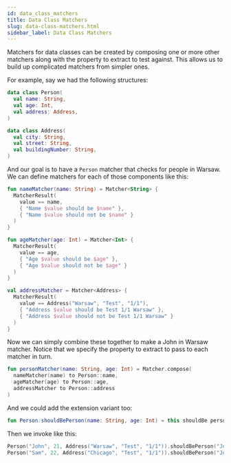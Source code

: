 ```yaml
---
id: data_class_matchers
title: Data Class Matchers
slug: data-class-matchers.html
sidebar_label: Data Class Matchers
---
```




Matchers for data classes can be created by composing one or more other matchers along with the property to extract to
test against. This allows us to build up complicated matchers from simpler ones.

For example, say we had the following structures:

```kotlin
data class Person(
  val name: String,
  val age: Int,
  val address: Address,
)

data class Address(
  val city: String,
  val street: String,
  val buildingNumber: String,
)
```

And our goal is to have a `Person` matcher that checks for people in Warsaw. We can define matchers for each of those
components like this:

```kotlin
fun nameMatcher(name: String) = Matcher<String> {
  MatcherResult(
    value == name,
    { "Name $value should be $name" },
    { "Name $value should not be $name" }
  )
}

fun ageMatcher(age: Int) = Matcher<Int> {
  MatcherResult(
    value == age,
    { "Age $value should be $age" },
    { "Age $value should not be $age" }
  )
}

val addressMatcher = Matcher<Address> {
  MatcherResult(
    value == Address("Warsaw", "Test", "1/1"),
    { "Address $value should be Test 1/1 Warsaw" },
    { "Address $value should not be Test 1/1 Warsaw" }
  )
}
```

Now we can simply combine these together to make a John in Warsaw matcher. Notice that we specify the property to
extract to pass to each matcher in turn.

```kotlin
fun personMatcher(name: String, age: Int) = Matcher.compose(
  nameMatcher(name) to Person::name,
  ageMatcher(age) to Person::age,
  addressMatcher to Person::address
)
```

And we could add the extension variant too:

```kotlin
fun Person.shouldBePerson(name: String, age: Int) = this shouldBe personMatcher(name, age)
```

Then we invoke like this:

```kotlin
Person("John", 21, Address("Warsaw", "Test", "1/1")).shouldBePerson("John", 21)
Person("Sam", 22, Address("Chicago", "Test", "1/1")).shouldBePerson("John", 21) // would fail
```
